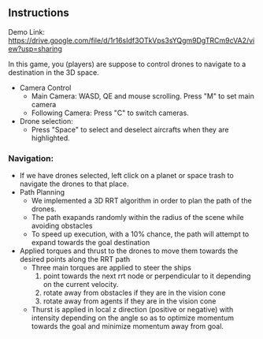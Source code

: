 ## Instructions

Demo Link: https://drive.google.com/file/d/1r16sIdf3OTkVps3sYQgm9DgTRCm9cVA2/view?usp=sharing

In this game, you (players) are suppose to control drones to navigate to a destination in the 3D space.

* Camera Control
  * Main Camera: WASD, QE and mouse scrolling. Press "M" to set main camera
  * Following Camera: Press "C" to switch cameras.
* Drone selection:
  * Press "Space" to select and deselect aircrafts when they are highlighted. 



### Navigation:

* If we have drones selected, left click on a planet or space trash to navigate the drones to that place. 
* Path Planning
  * We implemented a 3D RRT algorithm in order to plan the path of the drones.  
  * The path exapands randomly within the radius of the scene while avoiding obstacles
  * To speed up execution, with a 10% chance, the path will attempt to expand towards the goal destination
* Applied torques and thrust to the drones to move them towards the desired points along the RRT path
  * Three main torques are applied to steer the ships
    1. point towards the next rrt node or perpendicular to it depending on the current velocity.
    2. rotate away from obstacles if they are in the vision cone
    3. rotate away from agents if they are in the vision cone
  * Thurst is applied in local z direction (positive or negative) with intensity depending on the angle so as to optimize momentum towards the goal and minimize momentum away from goal.






